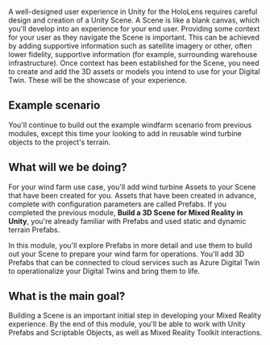 A well-designed user experience in Unity for the HoloLens requires careful design and creation of a Unity Scene.  A Scene is like a blank canvas, which you'll develop into an experience for your end user. Providing some context for your user as they navigate the Scene is important.  This can be achieved by adding supportive information such as satellite imagery or other, often lower fidelity, supportive information (for example, surrounding warehouse infrastructure).  Once context has been established for the Scene, you need to create and add the 3D assets or models you intend to use for your Digital Twin.  These will be the showcase of your experience.

## Example scenario  

You'll continue to build out the example windfarm scenario from previous modules, except this time your looking to add in reusable wind turbine objects to the project's terrain.

## What will we be doing?

For your wind farm use case, you'll add wind turbine Assets to your Scene that have been created for you.  Assets that have been created in advance, complete with configuration parameters are called Prefabs.  If you completed the previous module, **Build a 3D Scene for Mixed Reality in Unity**, you're already familiar with Prefabs and used static and dynamic terrain Prefabs.  

In this module, you'll explore Prefabs in more detail and use them to build out your Scene to prepare your wind farm for operations.  You'll add 3D Prefabs that can be connected to cloud services such as Azure Digital Twin to operationalize your Digital Twins and bring them to life.

## What is the main goal?

Building a Scene is an important initial step in developing your Mixed Reality experience. By the end of this module, you'll be able to work with Unity Prefabs and Scriptable Objects, as well as Mixed Reality Toolkit interactions. 